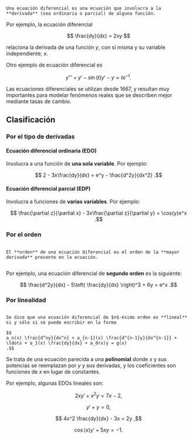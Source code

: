 ```ad-definition

Una ecuación diferencial es una ecuación que involucra a la **derivada** (sea ordinaria o parcial) de alguna función. 

```

Por ejemplo, la ecuación diferencial

$$
\frac{dy}{dx} = 2xy
$$

relaciona la derivada de una función $y$, con sí misma y su variable independiente, $x$.

Otro ejemplo de ecuación diferencial es

$$
y''' + y' - \sin(t)y' - y = te^{-t}
.$$

Las ecuaciones diferenciales se utilizan desde 1667, y resultan muy importantes para modelar fenómenos reales que se describen mejor mediante tasas de cambio.

## Clasificación

### Por el tipo de derivadas

#### Ecuación diferencial ordinaria (EDO)

Involucra a una función de **una sola variable**. Por ejemplo:

$$
2 - 3x\frac{dy}{dx} = e^y - \frac{d^2y}{dx^2}
.$$

#### Ecuación diferencial parcial (EDP)

Involucra a funciones de **varias variables**. Por ejemplo:

$$
\frac{\partial z}{\partial x} - 3x\frac{\partial z}{\partial y} = \cos(y)e^x
.$$

### Por el orden

```ad-definition

El **orden** de una ecuación diferencial es el orden de la **mayor derivada** presente en la ecuación.


```

Por ejemplo, una ecuación diferencial de **segundo orden** es la siguiente:

$$
\frac{d^2y}{dx} - 5\left( \frac{dy}{dx} \right)^3 + 6y = e^x
.$$

### Por linealidad

```ad-definition

Se dice que una ecuación diferencial de $n$-ésimo orden es **lineal** si y sólo si se puede escribir en la forma

$$
a_n(x) \frac{d^ny}{dx^n} + a_{n-1}(x) \frac{d^{n-1}y}{dx^{n-1}} + \ldots + a_1(x) \frac{dy}{dx} + a_0(x)y = g(x)
.$$
```


Se trata de una ecuación parecida a una **polinomial** donde $x$ y sus potencias se reemplazan por $y$ y sus derivadas, y los coeficientes son funciones de $x$ en lugar de constantes.

Por ejemplo, algunas EDOs lineales son:

$$
2xy' + x^2y = 7x - 2
,$$

$$
y' + y = 0
,$$

$$
4x^2 \frac{dy}{dx} - 3x = 2y
,$$

$$
\cos(x)y' + 5xy = -1
.$$
